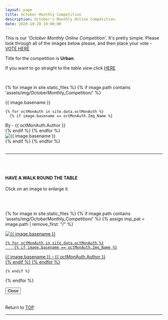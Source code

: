 ```yaml
---
layout: page
title: October Monthly Competition
description: October's Monthly Online Competition.
date: 2020-10-20 19:00:00
---
```



This is our _'October Monthly Online Competition'_. It's pretty simple. Please look through all of the images below please, and then place your vote - <a target="_blank" href="https://surveyhero.com/c/f3abd688">VOTE HERE</a> 


<p>Title for the competition is <strong>Urban</strong>. </p> 

If you want to go straight to the *table view* click <a href="#tableView">HERE</a>

<!-- <br>
## !! VOTING IS NOW CLOSED !!
<br> -->

<br>

<!-- This loops through all the images in specified folder -->
{% for image in site.static_files %}
    {% if image.path contains 'assets/img/OctoberMonthly_Competition/' %}
<div class="Number">{{ image.basename }}</div>

<!-- This runs and checks if there is a matching author in the file -->
    {% for octMonAuth in site.data.octMonAuth %}
      {% if image.basename == octMonAuth.Img_Name %}
<div class="subName">By - {{ octMonAuth.Author }}</div>
      {% endif %}
    {% endfor %}


<div>
    <img class="col three Comp_Img" src="{{ site.baseurl }}{{ image.path }}" alt="{{ image.basename }}">
</div>
    {% endif %}
{% endfor %}



<br>
<br>

<hr id="tableView">

<br>
<br>

<div class="col three caption">
    <h4>HAVE A WALK ROUND THE TABLE </h4>
    <p>Click on an image to enlarge it.</p>    
</div>

<br>
<br>


<!-- MASONARY GRID -->
<div class="full-width">
	<div class="grid">

{% for image in site.static_files %}
    {% if image.path contains 'assets/img/OctoberMonthly_Competition/' %}
        {% assign imp_pat = image.path | remove_first: "/" %}
<div class="grid__item" data-size="1280x1280">  
    <a href="{{ site.baseurl }}{{ image.path }}" class="img-wrap" alt="{{ image.basename }}">
        <img src="{{ site.baseurl }}{{ image.path }}" alt="{{ image.basename }}" />

    {% for octMonAuth in site.data.octMonAuth %}
        {% if image.basename == octMonAuth.Img_Name %}
<div class="description description--grid">{{ image.basename }} - {{ octMonAuth.Author }}</div>
        {% endif %}
    {% endfor %}

</a>
</div>

    {% endif %}
{% endfor %}
	</div>

<!-- /grid -->
<div class="preview">
	<button class="action action--close"><i class="fa fa-times"></i><span class="text-hidden">Close</span></button>
	<div class="description description--preview"></div>
</div>
</div>
<!-- MASONARY GRID END -->

<br>
<br>

<div class="col three caption">
    Return to <a href="#top">TOP</a>
</div>

<hr>





